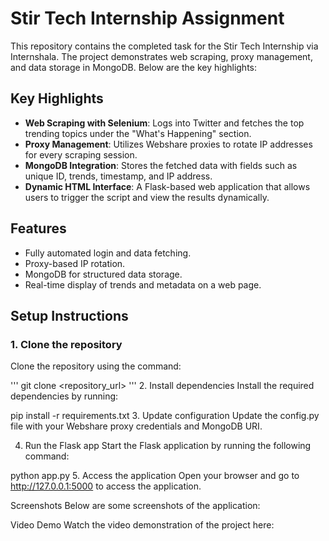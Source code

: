 # Stir Tech Internship Assignment

This repository contains the completed task for the Stir Tech Internship via Internshala. The project demonstrates web scraping, proxy management, and data storage in MongoDB. Below are the key highlights:

## Key Highlights

- **Web Scraping with Selenium**: Logs into Twitter and fetches the top trending topics under the "What's Happening" section.
- **Proxy Management**: Utilizes Webshare proxies to rotate IP addresses for every scraping session.
- **MongoDB Integration**: Stores the fetched data with fields such as unique ID, trends, timestamp, and IP address.
- **Dynamic HTML Interface**: A Flask-based web application that allows users to trigger the script and view the results dynamically.

## Features

- Fully automated login and data fetching.
- Proxy-based IP rotation.
- MongoDB for structured data storage.
- Real-time display of trends and metadata on a web page.

## Setup Instructions

### 1. Clone the repository
Clone the repository using the command:

'''
git clone <repository_url>
'''
2. Install dependencies
Install the required dependencies by running:


pip install -r requirements.txt
3. Update configuration
Update the config.py file with your Webshare proxy credentials and MongoDB URI.

4. Run the Flask app
Start the Flask application by running the following command:


python app.py
5. Access the application
Open your browser and go to http://127.0.0.1:5000 to access the application.

Screenshots
Below are some screenshots of the application:



Video Demo
Watch the video demonstration of the project here:

